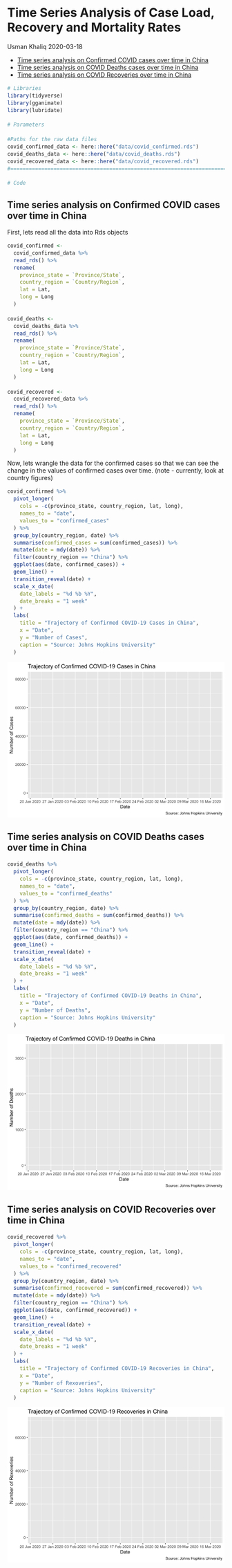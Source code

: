 Time Series Analysis of Case Load, Recovery and Mortality Rates
================
Usman Khaliq
2020-03-18

  - [Time series analysis on Confirmed COVID cases over time in
    China](#time-series-analysis-on-confirmed-covid-cases-over-time-in-china)
  - [Time series analysis on COVID Deaths cases over time in
    China](#time-series-analysis-on-covid-deaths-cases-over-time-in-china)
  - [Time series analysis on COVID Recoveries over time in
    China](#time-series-analysis-on-covid-recoveries-over-time-in-china)

``` r
# Libraries
library(tidyverse)
library(gganimate)
library(lubridate)

# Parameters

#Paths for the raw data files
covid_confirmed_data <- here::here("data/covid_confirmed.rds")
covid_deaths_data <- here::here("data/covid_deaths.rds")
covid_recovered_data <- here::here("data/covid_recovered.rds")
#==========================================================================

# Code
```

## Time series analysis on Confirmed COVID cases over time in China

First, lets read all the data into Rds objects

``` r
covid_confirmed <-
  covid_confirmed_data %>% 
  read_rds() %>% 
  rename(
    province_state = `Province/State`,
    country_region = `Country/Region`,
    lat = Lat,
    long = Long
  )

covid_deaths <-
  covid_deaths_data %>% 
  read_rds() %>% 
  rename(
    province_state = `Province/State`,
    country_region = `Country/Region`,
    lat = Lat,
    long = Long
  )

covid_recovered <-
  covid_recovered_data %>% 
  read_rds() %>% 
  rename(
    province_state = `Province/State`,
    country_region = `Country/Region`,
    lat = Lat,
    long = Long
  )
```

Now, lets wrangle the data for the confirmed cases so that we can see
the change in the values of confirmed cases over time. (note -
currently, look at country figures)

``` r
covid_confirmed %>% 
  pivot_longer(
    cols = -c(province_state, country_region, lat, long),
    names_to = "date",
    values_to = "confirmed_cases"
  ) %>% 
  group_by(country_region, date) %>% 
  summarise(confirmed_cases = sum(confirmed_cases)) %>% 
  mutate(date = mdy(date)) %>% 
  filter(country_region == "China") %>% 
  ggplot(aes(date, confirmed_cases)) +
  geom_line() +
  transition_reveal(date) +
  scale_x_date(
    date_labels = "%d %b %Y",
    date_breaks = "1 week"
  ) +
  labs(
    title = "Trajectory of Confirmed COVID-19 Cases in China",
    x = "Date",
    y = "Number of Cases",
    caption = "Source: Johns Hopkins University"
  )
```

![](time_series_analysis_files/figure-gfm/unnamed-chunk-3-1.gif)<!-- -->

## Time series analysis on COVID Deaths cases over time in China

``` r
covid_deaths %>% 
  pivot_longer(
    cols = -c(province_state, country_region, lat, long),
    names_to = "date",
    values_to = "confirmed_deaths"
  ) %>% 
  group_by(country_region, date) %>% 
  summarise(confirmed_deaths = sum(confirmed_deaths)) %>% 
  mutate(date = mdy(date)) %>% 
  filter(country_region == "China") %>% 
  ggplot(aes(date, confirmed_deaths)) +
  geom_line() +
  transition_reveal(date) +
  scale_x_date(
    date_labels = "%d %b %Y",
    date_breaks = "1 week"
  ) +
  labs(
    title = "Trajectory of Confirmed COVID-19 Deaths in China",
    x = "Date",
    y = "Number of Deaths",
    caption = "Source: Johns Hopkins University"
  )
```

![](time_series_analysis_files/figure-gfm/unnamed-chunk-4-1.gif)<!-- -->

## Time series analysis on COVID Recoveries over time in China

``` r
covid_recovered %>% 
  pivot_longer(
    cols = -c(province_state, country_region, lat, long),
    names_to = "date",
    values_to = "confirmed_recovered"
  ) %>% 
  group_by(country_region, date) %>% 
  summarise(confirmed_recovered = sum(confirmed_recovered)) %>% 
  mutate(date = mdy(date)) %>% 
  filter(country_region == "China") %>% 
  ggplot(aes(date, confirmed_recovered)) +
  geom_line() +
  transition_reveal(date) +
  scale_x_date(
    date_labels = "%d %b %Y",
    date_breaks = "1 week"
  ) +
  labs(
    title = "Trajectory of Confirmed COVID-19 Recoveries in China",
    x = "Date",
    y = "Number of Rexoveries",
    caption = "Source: Johns Hopkins University"
  )
```

![](time_series_analysis_files/figure-gfm/unnamed-chunk-5-1.gif)<!-- -->
